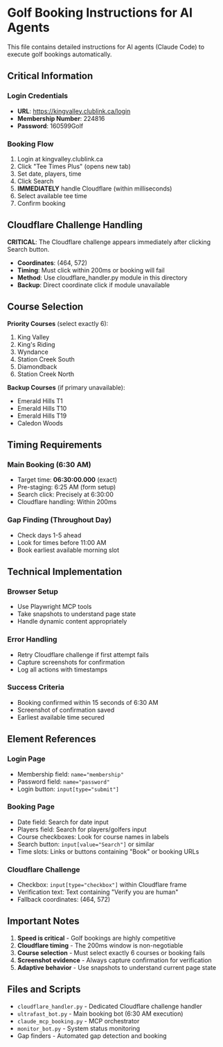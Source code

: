 # Golf Booking Instructions for AI Agents

This file contains detailed instructions for AI agents (Claude Code) to execute golf bookings automatically.

## Critical Information

### Login Credentials
- **URL**: https://kingvalley.clublink.ca/login
- **Membership Number**: 224816
- **Password**: 160599Golf

### Booking Flow
1. Login at kingvalley.clublink.ca
2. Click "Tee Times Plus" (opens new tab)
3. Set date, players, time
4. Click Search
5. **IMMEDIATELY** handle Cloudflare (within milliseconds)
6. Select available tee time
7. Confirm booking

## Cloudflare Challenge Handling

**CRITICAL**: The Cloudflare challenge appears immediately after clicking Search button.

- **Coordinates**: (464, 572)
- **Timing**: Must click within 200ms or booking will fail
- **Method**: Use cloudflare_handler.py module in this directory
- **Backup**: Direct coordinate click if module unavailable

## Course Selection

**Priority Courses** (select exactly 6):
1. King Valley
2. King's Riding
3. Wyndance
4. Station Creek South
5. Diamondback
6. Station Creek North

**Backup Courses** (if primary unavailable):
- Emerald Hills T1
- Emerald Hills T10
- Emerald Hills T19
- Caledon Woods

## Timing Requirements

### Main Booking (6:30 AM)
- Target time: **06:30:00.000** (exact)
- Pre-staging: 6:25 AM (form setup)
- Search click: Precisely at 6:30:00
- Cloudflare handling: Within 200ms

### Gap Finding (Throughout Day)
- Check days 1-5 ahead
- Look for times before 11:00 AM
- Book earliest available morning slot

## Technical Implementation

### Browser Setup
- Use Playwright MCP tools
- Take snapshots to understand page state
- Handle dynamic content appropriately

### Error Handling
- Retry Cloudflare challenge if first attempt fails
- Capture screenshots for confirmation
- Log all actions with timestamps

### Success Criteria
- Booking confirmed within 15 seconds of 6:30 AM
- Screenshot of confirmation saved
- Earliest available time secured

## Element References

### Login Page
- Membership field: `name="membership"`
- Password field: `name="password"`
- Login button: `input[type="submit"]`

### Booking Page
- Date field: Search for date input
- Players field: Search for players/golfers input
- Course checkboxes: Look for course names in labels
- Search button: `input[value="Search"]` or similar
- Time slots: Links or buttons containing "Book" or booking URLs

### Cloudflare Challenge
- Checkbox: `input[type="checkbox"]` within Cloudflare frame
- Verification text: Text containing "Verify you are human"
- Fallback coordinates: (464, 572)

## Important Notes

1. **Speed is critical** - Golf bookings are highly competitive
2. **Cloudflare timing** - The 200ms window is non-negotiable
3. **Course selection** - Must select exactly 6 courses or booking fails
4. **Screenshot evidence** - Always capture confirmation for verification
5. **Adaptive behavior** - Use snapshots to understand current page state

## Files and Scripts

- `cloudflare_handler.py` - Dedicated Cloudflare challenge handler
- `ultrafast_bot.py` - Main booking bot (6:30 AM execution)
- `claude_mcp_booking.py` - MCP orchestrator
- `monitor_bot.py` - System status monitoring
- Gap finders - Automated gap detection and booking